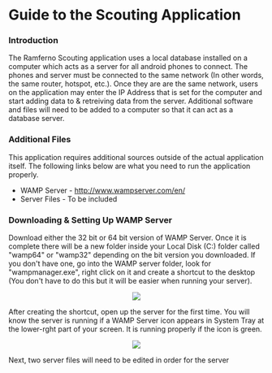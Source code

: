 # Guide to the Scouting Application
### Introduction
The Ramferno Scouting application uses a local database installed on a computer which acts as a server for all android phones to connect. The phones and server must be connected to the same network (In other words, the same router, hotspot, etc.). Once they are are the same network, users on the application may enter the IP Address that is set for the computer and start adding data to & retreiving data from the server. Additional software and files will need to be added to a computer so that it can act as a database server.

### Additional Files
This application requires additional sources outside of the actual application itself. The following links below are what you need to run the application properly.
* WAMP Server - http://www.wampserver.com/en/
* Server Files - To be included

### Downloading & Setting Up WAMP Server
Download either the 32 bit or 64 bit version of WAMP Server. Once it is complete there will be a new folder inside your Local Disk (C:) folder called "wamp64" or "wamp32" depending on the bit version you downloaded. If you don't have one, go into the WAMP server folder, look for "wampmanager.exe", right click on it and create a shortcut to the desktop (You don't have to do this but it will be easier when running your server).

<p align="center">
  <img src="http://i.imgur.com/WGzNWuA.png">
</p>

After creating the shortcut, open up the server for the first time. You will know the server is running if a WAMP Server icon appears in System Tray at the lower-rght part of your screen. It is running properly if the icon is green. 

<p align="center">
  <img src="http://i.imgur.com/jT4MkWE.png">
</p>

Next, two server files will need to be edited in order for the server 
